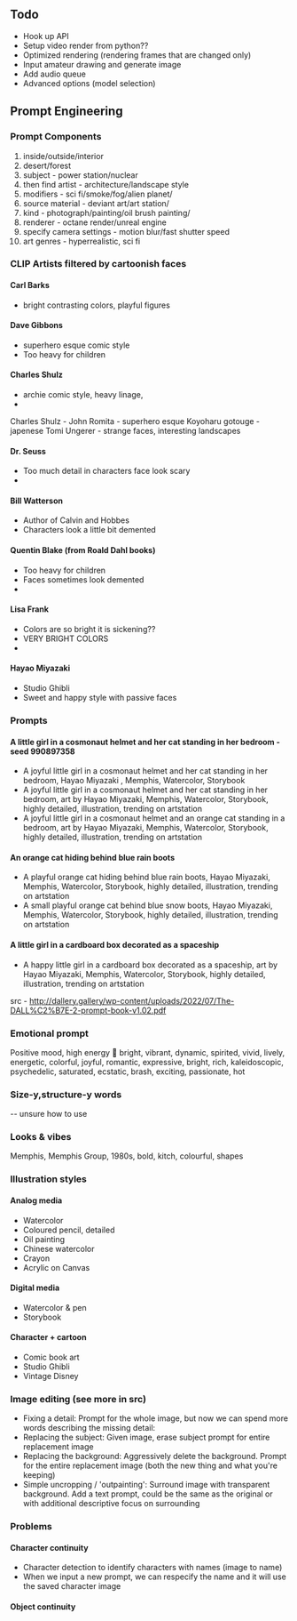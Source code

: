 ## Todo
 - Hook up API
 - Setup video render from python??
 - Optimized rendering (rendering frames that are changed only)
 - Input amateur drawing and generate image
 - Add audio queue
 - Advanced options (model selection)


## Prompt Engineering
### Prompt Components
1. inside/outside/interior
2. desert/forest
3. subject - power station/nuclear 
4. then find artist - architecture/landscape style
5. modifiers - sci fi/smoke/fog/alien planet/
6. source material - deviant art/art station/
7. kind - photograph/painting/oil brush painting/
8. renderer - octane render/unreal engine
9. specify camera settings - motion blur/fast shutter speed
10. art genres - hyperrealistic, sci fi



### CLIP Artists filtered by cartoonish faces
#### Carl Barks
 - bright contrasting colors, playful figures


#### Dave Gibbons 
 - superhero esque comic style
 - Too heavy for children

#### Charles Shulz
 - archie comic style, heavy linage, 
 - 
Charles Shulz - 
John Romita - superhero esque
Koyoharu gotouge - japenese
Tomi Ungerer - strange faces, interesting landscapes 

#### Dr. Seuss
 - Too much detail in characters face look scary
 - 
#### Bill Watterson
 - Author of Calvin and Hobbes
 - Characters look a little bit demented
 
#### Quentin Blake (from Roald Dahl books)
 - Too heavy for children
 - Faces sometimes look demented
 - 
#### Lisa Frank 
 - Colors are so bright it is sickening??
 - VERY BRIGHT COLORS
 - 
#### Hayao Miyazaki 
 - Studio Ghibli
 - Sweet and happy style with passive faces


### Prompts
#### A little girl in a cosmonaut helmet and her cat standing in her bedroom - seed 990897358
 - A joyful little girl in a cosmonaut helmet and her cat standing in her bedroom, Hayao Miyazaki , Memphis, Watercolor, Storybook
 - A joyful little girl in a cosmonaut helmet and her cat standing in her bedroom, art by Hayao Miyazaki, Memphis, Watercolor, Storybook, highly detailed, illustration, trending on artstation
 - A joyful little girl in a cosmonaut helmet and an orange cat standing in a bedroom, art by Hayao Miyazaki, Memphis, Watercolor, Storybook, highly detailed, illustration, trending on artstation
#### An orange cat hiding behind blue rain boots 
- A playful orange cat hiding behind blue rain boots, Hayao Miyazaki, Memphis, Watercolor, Storybook, highly detailed, illustration, trending on artstation
- A small playful orange cat behind blue snow boots, Hayao Miyazaki, Memphis, Watercolor, Storybook, highly detailed, illustration, trending on artstation
#### A little girl in a cardboard box decorated as a spaceship
 - A happy little girl in a cardboard box decorated as a spaceship, art by Hayao Miyazaki, Memphis, Watercolor, Storybook, highly detailed, illustration, trending on artstation



src - http://dallery.gallery/wp-content/uploads/2022/07/The-DALL%C2%B7E-2-prompt-book-v1.02.pdf
### Emotional prompt
Positive mood, high energy 🤪
bright, vibrant, dynamic, spirited,
vivid, lively, energetic, colorful,
joyful, romantic, expressive,
bright, rich, kaleidoscopic,
psychedelic, saturated, ecstatic,
brash, exciting, passionate, hot

### Size-y,structure-y words
-- unsure how to use

### Looks & vibes
Memphis, Memphis Group, 1980s,
bold, kitch, colourful, shapes

### Illustration styles 
#### Analog media
 - Watercolor
 - Coloured pencil, detailed
 - Oil painting 
 - Chinese watercolor
 - Crayon
 - Acrylic on Canvas 

#### Digital media
 - Watercolor & pen
 - Storybook

#### Character + cartoon
 - Comic book art
 - Studio Ghibli
 - Vintage Disney

### Image editing (see more in src)
 - Fixing a detail: Prompt for the whole image, but now we can spend more words describing the missing detail:
 - Replacing the subject: Given image, erase subject prompt for entire replacement image
 - Replacing the background: Aggressively delete the background. Prompt for the entire replacement image (both the new thing and what you're keeping)
 - Simple uncropping / 'outpainting': Surround image with transparent background. Add a text prompt, could be the same as the original or with additional descriptive focus on surrounding


### Problems
#### Character continuity
 - Character detection to identify characters with names (image to name)
 - When we input a new prompt, we can respecify the name and it will use the saved character image

#### Object continuity

